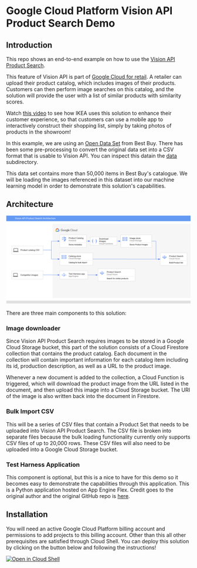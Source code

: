 # Google Cloud Platform Vision API Product Search Demo

## Introduction

This repo shows an end-to-end example on how to use the [Vision API Product Search](https://cloud.google.com/vision/product-search/docs).

This feature of Vision API is part of [Google Cloud for retail](https://cloud.google.com/solutions/retail). A retailer can upload their product catalog, which includes images of their products. Customers can then perform image searches on this catalog, and the solution will provide the user with a list of similar products with similarity scores.

Watch [this video](https://www.youtube.com/watch?v=6PLaVc0rc6o&feature=emb_logo&autoplay=1) to see how IKEA uses this solution to enhance their customer experience, so that customers can use a mobile app to interactively construct their shopping list, simply by taking photos of products in the showroom!

In this example, we are using an [Open Data Set](https://github.com/BestBuyAPIs/open-data-set) from Best Buy. There has been some pre-processing to convert the original data set into a CSV format that is usable to Vision API. You can inspect this datain the [data](./data) subdirectory.

This data set contains more than 50,000 items in Best Buy's catalogue. We will be loading the images referenced in this dataset into our machine learning model in order to demonstrate this solution's capabilities.

## Architecture

![Architecture](img/architecture.png)

There are three main components to this solution:

### Image downloader

Since Vision API Product Search requires images to be stored in a Google Cloud Storage bucket, this part of the solution consists of a Cloud Firestore collection that contains the product catalog. Each document in the collection will contain important information for each catalog item including its id, production description, as well as a URL to the product image. 

Whenever a new document is added to the collection, a Cloud Function is triggered, which will download the product image from the URL listed in the document, and then upload this image into a Cloud Storage bucket. The URI of the image is also written back into the document in Firestore.

### Bulk Import CSV

This will be a series of CSV files that contain a Product Set that needs to be uploaded into Vision API Product Search. The CSV file is broken into separate files because the bulk loading functionality currently only supports CSV files of up to 20,000 rows. These CSV files will also need to be uploaded into a Google Cloud Storage bucket.

### Test Harness Application

This component is optional, but this is a nice to have for this demo so it becomes easy to demonstrate the capabilities through this application. This is a Python application hosted on App Engine Flex. Credit goes to the original author and the original GitHub repo is [here](https://github.com/zinjiggle/google-product-search-simple-ui).

## Installation

You will need an active Google Cloud Platform billing account and permissions to add projects to this billing account. Other than this all other prerequisites are satisfied through Cloud Shell. You can deploy this solution by clicking on the button below and following the instructions!

[![Open in Cloud Shell](https://gstatic.com/cloudssh/images/open-btn.svg)](https://ssh.cloud.google.com/cloudshell/editor?cloudshell_git_repo=https%3A%2F%2Fgithub.com%2Fwilliamtsoi1%2Fvision-api-product-search-demo&cloudshell_git_branch=main&cloudshell_workspace=.&cloudshell_tutorial=TUTORIAL.md)